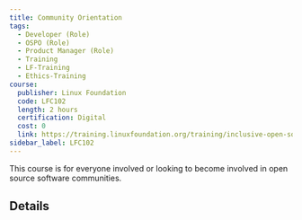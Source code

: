 ```yaml
---
title: Community Orientation
tags: 
  - Developer (Role)
  - OSPO (Role)
  - Product Manager (Role)
  - Training
  - LF-Training
  - Ethics-Training
course:
  publisher: Linux Foundation
  code: LFC102
  length: 2 hours
  certification: Digital
  cost: 0
  link: https://training.linuxfoundation.org/training/inclusive-open-source-community-orientation-lfc102/
sidebar_label: LFC102
---
```


This course is for everyone involved or looking to become involved in open source software communities.

## Details

<CourseDetails course={frontMatter.course}/>
